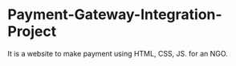 # Payment-Gateway-Integration-Project
It is a website to make payment using HTML, CSS, JS. for an NGO.
